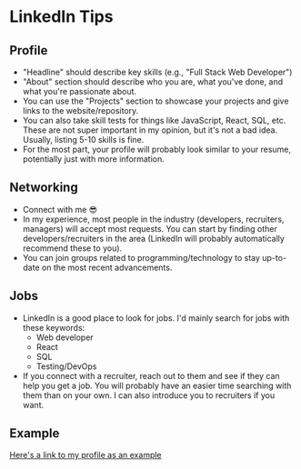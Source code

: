 # LinkedIn Tips

## Profile

- "Headline" should describe key skills (e.g., "Full Stack Web Developer")
- "About" section should describe who you are, what you've done, and what you're passionate about.
- You can use the "Projects" section to showcase your projects and give links to the website/repository.
- You can also take skill tests for things like JavaScript, React, SQL, etc. These are not super important in my opinion, but it's not a bad idea. Usually, listing 5-10 skills is fine.
- For the most part, your profile will probably look similar to your resume, potentially just with more information.

## Networking

- Connect with me 😎
- In my experience, most people in the industry (developers, recruiters, managers) will accept most requests. You can start by finding other developers/recruiters in the area (LinkedIn will probably automatically recommend these to you).
- You can join groups related to programming/technology to stay up-to-date on the most recent advancements.

## Jobs

- LinkedIn is a good place to look for jobs. I'd mainly search for jobs with these keywords:
    - Web developer
    - React
    - SQL
    - Testing/DevOps
- If you connect with a recruiter, reach out to them and see if they can help you get a job. You will probably have an easier time searching with them than on your own. I can also introduce you to recruiters if you want.

## Example

[Here's a link to my profile as an example](www.linkedin.com/in/justinlucedev)